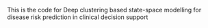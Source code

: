 This is the code for Deep clustering based state-space modelling for disease risk prediction in clinical decision support